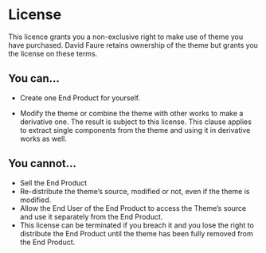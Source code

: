 # License

This licence grants you a non-exclusive right to make use of theme you have purchased. David Faure retains ownership of the theme but grants you the license on these terms.

## You can…

- Create one End Product for yourself.

- Modify the theme or combine the theme with other works to make a derivative one. The result is subject to this license. This clause applies to extract single components from the theme and using it in derivative works as well.

## You cannot…

- Sell the End Product
- Re-distribute the theme’s source, modified or not, even if the theme is modified.
- Allow the End User of the End Product to access the Theme’s source and use it separately from the End Product.
- This license can be terminated if you breach it and you lose the right to distribute the End Product until the theme has been fully removed from the End Product.
